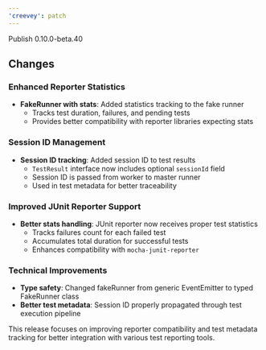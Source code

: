 ```yaml
---
'creevey': patch
---
```


Publish 0.10.0-beta.40

## Changes

### Enhanced Reporter Statistics

- **FakeRunner with stats**: Added statistics tracking to the fake runner
  - Tracks test duration, failures, and pending tests
  - Provides better compatibility with reporter libraries expecting stats

### Session ID Management

- **Session ID tracking**: Added session ID to test results
  - `TestResult` interface now includes optional `sessionId` field
  - Session ID is passed from worker to master runner
  - Used in test metadata for better traceability

### Improved JUnit Reporter Support

- **Better stats handling**: JUnit reporter now receives proper test statistics
  - Tracks failures count for each failed test
  - Accumulates total duration for successful tests
  - Enhances compatibility with `mocha-junit-reporter`

### Technical Improvements

- **Type safety**: Changed fakeRunner from generic EventEmitter to typed FakeRunner class
- **Better test metadata**: Session ID properly propagated through test execution pipeline

This release focuses on improving reporter compatibility and test metadata tracking for better integration with various test reporting tools.
